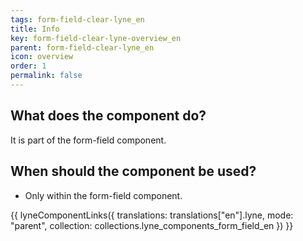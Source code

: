 ```yaml
---
tags: form-field-clear-lyne_en
title: Info
key: form-field-clear-lyne-overview_en
parent: form-field-clear-lyne_en
icon: overview
order: 1
permalink: false
---
```


## What does the component do?
It is part of the form-field component.

## When should the component be used?
* Only within the form-field component.

{{ lyneComponentLinks({
  translations: translations["en"].lyne,
  mode: "parent",
  collection: collections.lyne_components_form_field_en
}) }}


